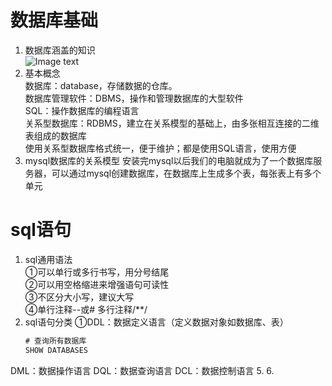 # 数据库基础
1. 数据库涵盖的知识   
![Image text](https://github.com/Alan-First/BigData/tree/main/picture/1654680864072.jpg)
2. 基本概念   
数据库：database，存储数据的仓库。   
数据库管理软件：DBMS，操作和管理数据库的大型软件   
SQL：操作数据库的编程语言   
关系型数据库：RDBMS，建立在关系模型的基础上，由多张相互连接的二维表组成的数据库   
使用关系型数据库格式统一，便于维护；都是使用SQL语言，使用方便   
3. mysql数据库的关系模型
安装完mysql以后我们的电脑就成为了一个数据库服务器，可以通过mysql创建数据库，在数据库上生成多个表，每张表上有多个单元   

# sql语句
1. sql通用语法   
  ①可以单行或多行书写，用分号结尾   
  ②可以用空格缩进来增强语句可读性   
  ③不区分大小写，建议大写   
  ④单行注释--或# 多行注释/**/   
3. sql语句分类
  ①DDL：数据定义语言（定义数据对象如数据库、表）   
   ```sql
   # 查询所有数据库
   SHOW DATABASES
   ```
DML：数据操作语言
DQL：数据查询语言
DCL：数据控制语言
5. 
6. 
